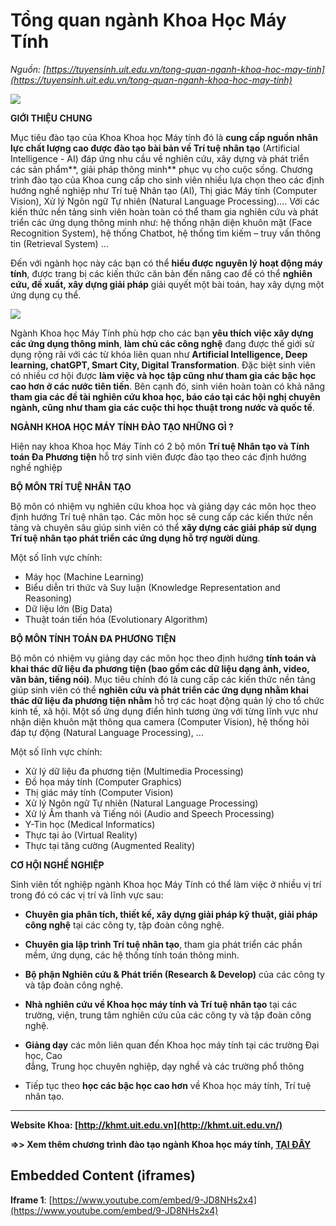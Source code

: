 # Tổng quan ngành Khoa Học Máy Tính

_Nguồn: [https://tuyensinh.uit.edu.vn/tong-quan-nganh-khoa-hoc-may-tinh](https://tuyensinh.uit.edu.vn/tong-quan-nganh-khoa-hoc-may-tinh)_

![](https://tuyensinh.uit.edu.vn/sites/default/files/uploads/images/202301/khmt.png)

**GIỚI THIỆU CHUNG**

Mục tiêu đào tạo của Khoa Khoa học Máy tính đó là **cung cấp nguồn nhân lực chất lượng cao được đào tạo bài bản về Trí tuệ nhân tạo** (Artificial Intelligence - AI) đáp ứng nhu cầu về nghiên cứu, xây dựng và phát triển các sản phẩm**, giải pháp thông minh** phục vụ cho cuộc sống. Chương trình đào tạo của Khoa cung cấp cho sinh viên nhiều lựa chọn theo các định hướng nghề nghiệp như Trí tuệ Nhân tạo (AI), Thị giác Máy tính (Computer Vision), Xử lý Ngôn ngữ Tự nhiên (Natural Language Processing)…. Với các kiến thức nền tảng sinh viên hoàn toàn có thể tham gia nghiên cứu và phát triển các ứng dụng thông minh như: hệ thống nhận diện khuôn mặt (Face Recognition System), hệ thống Chatbot, hệ thống tìm kiếm – truy vấn thông tin (Retrieval System) …

Đến với ngành học này các bạn có thể **hiểu được nguyên lý hoạt động máy tính**, được trang bị các kiến thức căn bản đến nâng cao để có thể **nghiên cứu, đề xuất, xây dựng giải pháp** giải quyết một bài toán, hay xây dựng một ứng dụng cụ thể.

![](https://tuyensinh.uit.edu.vn/sites/default/files/uploads/images/202301/322495934_3154221478215970_3444189212409557363_n.jpg)

Ngành Khoa học Máy Tính phù hợp cho các bạn **yêu thích việc xây dựng các ứng dụng thông minh**, **làm chủ các công nghệ** đang được thế giới sử dụng rộng rãi với các từ khóa liên quan như **Artificial Intelligence, Deep learning, chatGPT, Smart City, Digital Transformation**. Đặc biệt sinh viên có nhiều cơ hội được **làm việc và học tập cũng như tham gia các bậc học cao hơn ở các nước tiên tiến**. Bên cạnh đó, sinh viên hoàn toàn có khả năng **tham gia các đề tài nghiên cứu khoa học, báo cáo tại các hội nghị chuyên ngành, cũng như tham gia các cuộc thi học thuật trong nước và quốc tế**.

**NGÀNH KHOA HỌC MÁY TÍNH ĐÀO TẠO NHỮNG GÌ ?**

Hiện nay khoa Khoa học Máy Tính có 2 bộ môn **Trí tuệ Nhân tạo và Tính toán Đa Phương tiện** hỗ trợ sinh viên được đào tạo theo các định hướng nghề nghiệp

**BỘ MÔN TRÍ TUỆ NHÂN TẠO**

Bộ môn có nhiệm vụ nghiên cứu khoa học và giảng dạy các môn học theo định hướng Trí tuệ nhân tạo. Các môn học sẽ cung cấp các kiến thức nền tảng và chuyên sâu giúp sinh viên có thể **xây dựng các giải pháp sử dụng Trí tuệ nhân tạo phát triển các ứng dụng hỗ trợ người dùng**.

Một số lĩnh vực chính:

* Máy học (Machine Learning)
* Biểu diễn tri thức và Suy luận (Knowledge Representation and Reasoning)
* Dữ liệu lớn (Big Data)
* Thuật toán tiến hóa (Evolutionary Algorithm)

**BỘ MÔN TÍNH TOÁN ĐA PHƯƠNG TIỆN**

Bộ môn có nhiệm vụ giảng dạy các môn học theo định hướng **tính toán và khai thác dữ liệu đa phương tiện (bao gồm các dữ liệu dạng ảnh, video, văn bản, tiếng nói)**. Mục tiêu chính đó là cung cấp các kiến thức nền tảng giúp sinh viên có thể **nghiên cứu và phát triển các ứng dụng nhằm khai thác dữ liệu đa phương tiện nhằm** hỗ trợ các hoạt động quản lý cho tổ chức kinh tế, xã hội. Một số ứng dụng điển hình tương ứng với từng lĩnh vực như nhận diện khuôn mặt thông qua camera (Computer Vision), hệ thống hỏi đáp tự động (Natural Language Processing), …

Một số lĩnh vực chính:

* Xử lý dữ liệu đa phương tiện (Multimedia Processing)
* Đồ họa máy tính (Computer Graphics)
* Thị giác máy tính (Computer Vision)
* Xử lý Ngôn ngữ Tự nhiên (Natural Language Processing)
* Xử lý Âm thanh và Tiếng nói (Audio and Speech Processing)
* Y-Tin học (Medical Informatics)
* Thực tại ảo (Virtual Reality)
* Thực tại tăng cường (Augmented Reality)

**CƠ HỘI NGHỀ NGHIỆP**

Sinh viên tốt nghiệp ngành Khoa học Máy Tính có thể làm việc ở nhiều vị trí trong đó có các vị trí và lĩnh vực sau:

* **Chuyên gia phân tích, thiết kế, xây dựng giải pháp kỹ thuật, giải pháp công nghệ** tại các công ty, tập đoàn công nghệ.
* **Chuyên gia lập trình Trí tuệ nhân tạo**, tham gia phát triển các phần mềm, ứng dụng, các hệ thống tính toán thông minh.
* **Bộ phận Nghiên cứu & Phát triển (Research & Develop)** của các công ty và tập đoàn công nghệ.
* **Nhà nghiên cứu về Khoa học máy tính và Trí tuệ nhân tạo** tại các trường, viện, trung tâm nghiên cứu của các công ty và tập đoàn công nghệ.
* **Giảng dạy** các môn liên quan đến Khoa học máy tính tại các trường Đại học, Cao  
  đẳng, Trung học chuyên nghiệp, dạy nghề và các trường phổ thông

* Tiếp tục theo **học các bậc học cao hơn** về Khoa học máy tính, Trí tuệ nhân tạo.

---

**Website Khoa: [http://khmt.uit.edu.vn](http://khmt.uit.edu.vn/)**

**=>> Xem thêm chương trình đào tạo ngành Khoa học máy tính, [TẠI ĐÂY](https://daa.uit.edu.vn/content/cu-nhan-nganh-khoa-hoc-may-tinh-ap-dung-tu-khoa-12-2017)**

## Embedded Content (iframes)

**Iframe 1**: [https://www.youtube.com/embed/9-JD8NHs2x4](https://www.youtube.com/embed/9-JD8NHs2x4)